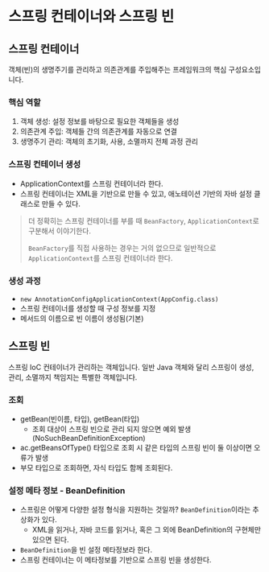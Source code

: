# 스프링 컨테이너와 스프링 빈

## 스프링 컨테이너

객체(빈)의 생명주기를 관리하고 의존관계를 주입해주는 프레임워크의 핵심 구성요소입니다.

### 핵심 역할

1. 객체 생성: 설정 정보를 바탕으로 필요한 객체들을 생성
2. 의존관계 주입: 객체들 간의 의존관계를 자동으로 연결
3. 생명주기 관리: 객체의 초기화, 사용, 소멸까지 전체 과정 관리

### 스프링 컨테이너 생성

- ApplicationContext를 스프링 컨테이너라 한다.
- 스프링 컨테이너는 XML을 기반으로 만들 수 있고, 애노테이션 기반의 자바 설정 클래스로 만들 수 있다.

> 더 정확히는 스프링 컨테이너를 부를 때 `BeanFactory`, `ApplicationContext`로 구분해서 이야기한다.
>
> `BeanFactory`를 직접 사용하는 경우는 거의 없으므로 일반적으로 `ApplicationContext`를 스프링 컨테이너라 한다.

### 생성 과정

- `new AnnotationConfigApplicationContext(AppConfig.class)`
- 스프링 컨테이너를 생성할 때 구성 정보를 지정
- 메서드의 이름으로 빈 이름이 생성됨(기본)

## 스프링 빈

스프링 IoC 컨테이너가 관리하는 객체입니다. 일반 Java 객체와 달리 스프링이 생성, 관리, 소멸까지 책임지는 특별한 객체입니다.

### 조회

- getBean(빈이름, 타입), getBean(타입)
  - 조회 대상이 스프링 빈으로 관리 되지 않으면 예외 발생 (NoSuchBeanDefinitionException)
- ac.getBeansOfType() 타입으로 조회 시 같은 타입의 스프링 빈이 둘 이상이면 오류가 발생
- 부모 타입으로 조회하면, 자식 타입도 함께 조회된다.

### 설정 메타 정보 - BeanDefinition

- 스프링은 어떻게 다양한 설정 형식을 지원하는 것일까? `BeanDefinition`이라는 추상화가 있다.
  - XML을 읽거나, 자바 코드를 읽거나, 혹은 그 외에 BeanDefinition의 구현체만 있으면 된다.
- `BeanDefinition`을 빈 설정 메타정보라 한다.
- 스프링 컨테이너는 이 메타정보를 기반으로 스프링 빈을 생성한다.
